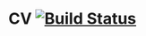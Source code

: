 # CV [![Build Status](https://travis-ci.org/Sholtee/cv.svg?branch=master)](https://travis-ci.org/Sholtee/cv)